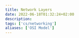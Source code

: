 ```yaml
---
title: Network Layers
date: 2022-06-18T01:32:24+02:00
description: 
tags: ['cs/networking']
aliases: ['OSI Model']
---
```


